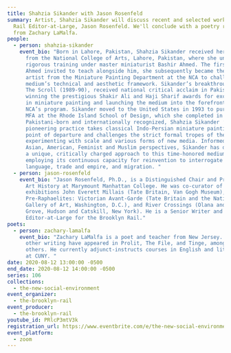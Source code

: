 ```yaml
---
title: Shahzia Sikander with Jason Rosenfeld
summary: Artist, Shahzia Sikander will discuss recent and selected works with
  Rail Editor-at-Large, Jason Rosenfeld. We'll conclude with a poetry reading
  from Zachary LaMalfa.
people:
  - person: shahzia-sikander
    event_bio: "Born in Lahore, Pakistan, Shahzia Sikander received her BFA in 1991
      from the National College of Arts, Lahore, Pakistan, where she underwent
      rigorous training under master miniaturist Bashir Ahmed. The first student
      Ahmed invited to teach alongside him, she subsequently became the first
      artist from the Miniature Painting Department at the NCA to challenge the
      medium’s technical and aesthetic framework. Sikander’s breakthrough work,
      The Scroll (1989-90), received national critical acclaim in Pakistan,
      winning the prestigious Shakir Ali and Haji Sharif awards for excellence
      in miniature painting and launching the medium into the forefront of the
      NCA’s program. Sikander moved to the United States in 1993 to pursue her
      MFA at the Rhode Island School of Design, which she completed in 1995.
      Pakistani-born and internationally recognized, Shahzia Sikander ’s
      pioneering practice takes classical Indo-Persian miniature painting as its
      point of departure and challenges the strict formal tropes of the genre by
      experimenting with scale and various forms of new media. Informed by South
      Asian, American, Feminist and Muslim perspectives, Sikander has developed
      a unique, critically charged approach to this time-honored medium –
      employing its continuous capacity for reinvention to interrogate ideas of
      language, trade and empire, and migration. "
  - person: jason-rosenfeld
    event_bio: "Jason Rosenfeld, Ph.D., is a Distinguished Chair and Professor of
      Art History at Marymount Manhattan College. He was co-curator of the
      exhibitions John Everett Millais (Tate Britain, Van Gogh Museum),
      Pre-Raphaelites: Victorian Avant-Garde (Tate Britain and the National
      Gallery of Art, Washington, D.C.), and River Crossings (Olana and Cedar
      Grove, Hudson and Catskill, New York). He is a Senior Writer and
      Editor-at-Large for the Brooklyn Rail."
poets:
  - person: zachary-lamalfa
    event_bio: "Zachary LaMalfa is a poet and teacher from New Jersey. His poems and
      other writing have appeared in Prolit, The File, and Tinge, among a few
      others. He currently adjunct-instructs courses in English and literature
      at CUNY. "
date: 2020-08-12 13:00:00 -0500
end_date: 2020-08-12 14:00:00 -0500
series: 106
collections:
  - the-new-social-environment
event_organizer:
  - the-brooklyn-rail
event_producer:
  - the-brooklyn-rail
youtube_id: PRlcP3mtV3k
registration_url: https://www.eventbrite.com/e/the-new-social-environment-106-shahzia-sikander-tickets-116100705335
event_platform:
  - zoom
---
```

